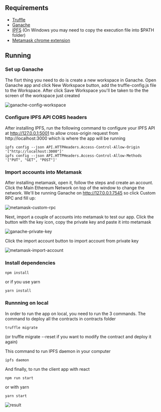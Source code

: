 ## Requirements

- [Truffle](https://www.trufflesuite.com/truffle)
- [Ganache](https://www.trufflesuite.com/ganache)
- [IPFS](https://docs.ipfs.io/guides/guides/install/) (On Windows you may need to copy the execution file into $PATH folder)
- [Metamask chrome extension](https://metamask.io/)

## Running

### Set up Ganache
The fisrt thing you need to do is create a new workspace in Ganache.
Open Ganache app and click New Workspace button, add the truffle-config.js file to the Workspace.
After click Save Workspace you'll be taken to the the screen of the workspace just created

![ganache-config-workspace](https://user-images.githubusercontent.com/40640560/71676796-fc70f800-2d35-11ea-8524-8d136be362d2.png)


### Configure IPFS API CORS headers

After installing IPFS, run the following command to configure your IPFS API at http://127.0.0.1:5001 to allow cross-origin request from http://localhost:3000 which is where the app will be running
```
ipfs config --json API.HTTPHeaders.Access-Control-Allow-Origin '["http://localhost:3000"]'
ipfs config --json API.HTTPHeaders.Access-Control-Allow-Methods '["PUT", "GET", "POST"]'
```

### Import accounts into Metamask
After installing metamask, open it, follow the steps and create an account.
Click the Main Ethereum Network on top of the window to change the network. We'll be running Ganache on http://127.0.0.1:7545
so click Custom RPC and fill up:

![metamask-custom-rpc](https://user-images.githubusercontent.com/40640560/71676869-24f8f200-2d36-11ea-84a5-6dc5125b8475.png)

Next, import a couple of accounts into metamask to test our app.
Click the button with the key icon, copy the private key and paste it into metamask

![ganache-private-key](https://user-images.githubusercontent.com/40640560/71676880-2aeed300-2d36-11ea-9037-ad93801a00a2.png)

Click the import account button to import account from private key

![metamask-import-account](https://user-images.githubusercontent.com/40640560/71676886-2cb89680-2d36-11ea-8d83-78a0e2cc8f26.png)


### Install dependencies
```
npm install
```
or if you use yarn
```
yarn install
```

### Runnning on local
In order to run the app on local, you need to run the 3 commands.
The command to deploy all the contracts in contracts folder
```
truffle migrate
```
(or truffle migrate --reset if you want to modify the contract and deploy it again)

This command to run IPFS daemon in your computer
```
ipfs daemon
```

And finally, to run the client app with react
```
npm run start
```
or with yarn
```
yarn start
```

![result](https://user-images.githubusercontent.com/40640560/71676889-2e825a00-2d36-11ea-802d-9bd3989a8b4c.png)
